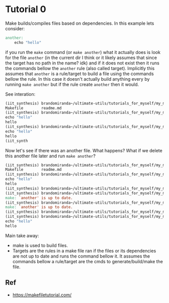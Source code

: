 # Tutorial 0

Make builds/compiles files based on dependencies.
In this example lets consider:
```makefile
another:
	echo "hello"
```
if you run the `make` command (or `make another`) what it actually does is
look for the file `another` (in the current dir I think or it likely assumes that since the target has no path in the name? idk) 
and if it does not exist then it runs the 
commands bellow the `another` rule (also called target).
Implicitly this assumes that `another` is a rule/target to build a file using
the commands bellow the rule. 
In this case it doesn't actually build anything every by running `make another`
but if the rule create `another` then it would.

See interation:
```makefile
(iit_synthesis) brandomiranda~/ultimate-utils/tutorials_for_myself/my_makefile_playground/beginner_makefile_tutorial0 ❯ ls
Makefile        readme.md
(iit_synthesis) brandomiranda~/ultimate-utils/tutorials_for_myself/my_makefile_playground/beginner_makefile_tutorial0 ❯ make another
echo "hello"
hello
(iit_synthesis) brandomiranda~/ultimate-utils/tutorials_for_myself/my_makefile_playground/beginner_makefile_tutorial0 ❯ make another
echo "hello"
hello
(iit_synth
```

Now let's see if there was an another file. What happens? What if we delete this another file later and run `make another`?
```makefile
(iit_synthesis) brandomiranda~/ultimate-utils/tutorials_for_myself/my_makefile_playground/beginner_makefile_tutorial0 ❯ ls
Makefile        readme.md
(iit_synthesis) brandomiranda~/ultimate-utils/tutorials_for_myself/my_makefile_playground/beginner_makefile_tutorial0 ❯ make another
echo "hello"
hello
(iit_synthesis) brandomiranda~/ultimate-utils/tutorials_for_myself/my_makefile_playground/beginner_makefile_tutorial0 ❯ touch another
(iit_synthesis) brandomiranda~/ultimate-utils/tutorials_for_myself/my_makefile_playground/beginner_makefile_tutorial0 ❯ make another
make: `another' is up to date.
(iit_synthesis) brandomiranda~/ultimate-utils/tutorials_for_myself/my_makefile_playground/beginner_makefile_tutorial0 ❯ make another
make: `another' is up to date.
(iit_synthesis) brandomiranda~/ultimate-utils/tutorials_for_myself/my_makefile_playground/beginner_makefile_tutorial0 ❯ rm another
(iit_synthesis) brandomiranda~/ultimate-utils/tutorials_for_myself/my_makefile_playground/beginner_makefile_tutorial0 ❯ make another
echo "hello"
hello
```

Main take away:
- make is used to build files.
- Targets are the rules in a make file ran if the files or its dependencies are not up to date and runs the command bellow it. 
 It assumes the commands bellow a rule/target are the cmds to generate/build/make the file.

## Ref

- https://makefiletutorial.com/